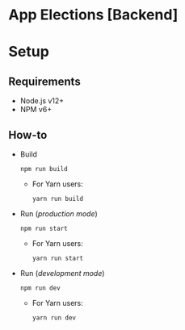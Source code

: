 # App Elections [Backend]

# Setup

## Requirements

- Node.js v12+
- NPM v6+

## How-to

- Build
  ```
  npm run build
  ```
  - For Yarn users:
    ```
    yarn run build
    ```
- Run (_production mode_)
  ```
  npm run start
  ```
  - For Yarn users:
    ```
    yarn run start
    ```
- Run (_development mode_)
  ```
  npm run dev
  ```
  - For Yarn users:
    ```
    yarn run dev
    ```
